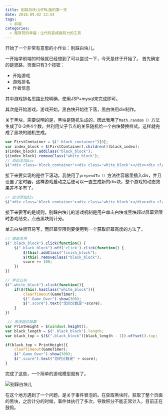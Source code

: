 ```yaml
---
title: 别踩白块儿HTML版的第一天
date: 2018.09.02 22:54
tags:
  - 前端
categories:
  - 程序员的幸福：让代码变成强有力的工具
---
```

开始了一个非常有意思的小作业：别踩白块儿。

一开始学前端的时候就已经想到了可以尝试一下，今天是终于开始了。
首先确定的是思路，页面只有3个按钮：
- 开始游戏
- 游戏排名
- 作者信息

其中游戏排名思路比较明确，使用JSP+mysql来完成即可。

其次是开始游戏，游戏开始，黑白快开始往下落，黑白块用div制作。

关于黑块，需要说明的是，黑块是随机生成的，因此我用了`Math.random（）`方法生成了0-3共4个数，并利用父子节点的关系随机给一个白块替换样式。这样就完成了黑块的随机生成。
~~~js
var FirstContainer = $(".block_container")[0];
var index_block = $(FirstContainer).children()[black_index];
$(index_block).addClass("black_block");
$(index_block).removeClass("white_block");
// 自动添加div
$("<div class='block_container'><div class='white_block'></div><div class='white_block'></div><div class='white_block'></div><div class='white_block'></div></div>").prependTo(".GameFream");  
~~~

接下来要实现的是往下滚动，我使用了`prependTo（）`方法往容器里插入div，并且设置了定时器，这样游戏启动之后便可以一直生成新的div块，整个游戏的动态效果差不多有了。

~~~js
// 自动添加div
$("<div class='block_container'><div class='white_block'></div><div class='white_block'></div><div class='white_block'></div><div class='white_block'></div></div>").prependTo(".GameFream");  
~~~

接下来要写的是规则，别踩白块儿的游戏机制是用户单击白块或黑块超过屏幕界限时游戏结束，点击黑块则计分。

单击白块很容易写，而屏幕界限则要使用到一个获取屏幕高度的方法了。

~~~js
// 单击黑块
$(".black_block").click(function() {
    $(".black_block").off('click').click(function() {
        $(this).addClass("finish_block");
        $(this).removeClass("black_block");
        score += 100;
    })
})

// 单击白块
$(".white_block").click(function(){
    if($(this).hasClass("white_block")){
        clearTimeout(GameTimer);
        $(".Game_Over").show(300);
        $(".score").text("您的分数是"+score);
    }
})

 // 黑块超过屏幕
var PrintHeight = $(window).height();
var black_length = $(".black_block").length;
var black_top = $($(".black_block")[black_length - 1]).offset().top;

if(black_top > PrintHeight){
    clearTimeout(GameTimer);
    $(".Game_Over").show(300);
    $(".score").text("您的分数是" + score);
}
~~~

完成了这些，一个简单的游戏模型就有了。

![别踩白块儿](./images/bie-cai-bai-kuai-er-html-ban-de-di-yi-tian/1.webp)

在这个地方遇到了一个问题，是关于事件冒泡的。在获取黑块时，获取了整个页面的黑块，之后计分的时候，事件体执行了多次，导致积分不能正常计入，目前正在鼓捣。
